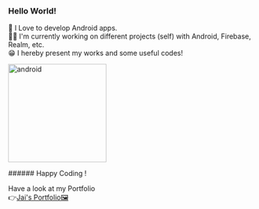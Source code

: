 ### Hello World!

<!--
**jaikeerthick/jaikeerthick** is a ✨ _special_ ✨ repository because its `README.md` (this file) appears on your GitHub profile.

Here are some ideas to get you started:

- 🔭 I’m currently working on ...
- 🌱 I’m currently learning ...
- 👯 I’m looking to collaborate on ...
- 🤔 I’m looking for help with ...
- 💬 Ask me about ...
- 📫 How to reach me: ...
- 😄 Pronouns: ...
- ⚡ Fun fact: ...
-->
📲 I Love to develop Android apps.<br/>
👨‍💻 I'm currently working on different projects (self) with Android, Firebase, Realm, etc.<br/>
😁 I hereby present my works and some useful codes!<br/>
<p align="left">
<img src="https://www.logo.wine/a/logo/Android_(operating_system)/Android_(operating_system)-Logo.wine.svg" alt="android" width="200px" height="auto">
</p>
###### Happy Coding !

Have a look at my Portfolio <br/>
👉[Jai's Portfolio🖼️](https://jaikeerthick-portfolio.blogspot.com/?m=1)
